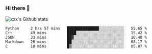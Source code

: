 ### Hi there 👋

<!--
**sdy623/sdy623** is a ✨ _special_ ✨ repository because its `README.md` (this file) appears on your GitHub profile.

Here are some ideas to get you started:

- 🔭 I’m currently working on ...
- 🌱 I’m currently learning ...
- 👯 I’m looking to collaborate on ...
- 🤔 I’m looking for help with ...
- 💬 Ask me about ...
- 📫 How to reach me: ...
- 😄 Pronouns: ...
- ⚡ Fun fact: ...
-->
![xxx's Github stats](https://github-readme-stats.vercel.app/api?username=sdy623&show_icons=true)

<!--START_SECTION:waka-->
```text
Python     2 hrs 57 mins   ██████████████░░░░░░░░░░░   55.65 % 
C++        49 mins         ████░░░░░░░░░░░░░░░░░░░░░   15.42 % 
JSON       33 mins         ██▓░░░░░░░░░░░░░░░░░░░░░░   10.40 % 
Markdown   26 mins         ██░░░░░░░░░░░░░░░░░░░░░░░   08.17 % 
C          18 mins         █▒░░░░░░░░░░░░░░░░░░░░░░░   05.87 % 
```
<!--END_SECTION:waka-->
